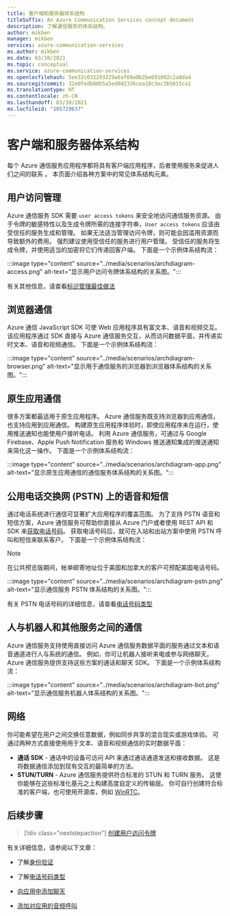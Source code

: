 ```yaml
---
title: 客户端和服务器体系结构
titleSuffix: An Azure Communication Services concept document
description: 了解通信服务的体系结构。
author: mikben
manager: mikben
services: azure-communication-services
ms.author: mikben
ms.date: 03/10/2021
ms.topic: conceptual
ms.service: azure-communication-services
ms.openlocfilehash: 5ee33c032293329a6af69a0b2be691092c2a8da4
ms.sourcegitcommit: 32e0fedb80b5a5ed0d2336cea18c3ec3b5015ca1
ms.translationtype: HT
ms.contentlocale: zh-CN
ms.lasthandoff: 03/30/2021
ms.locfileid: "105729637"
---
```

# <a name="client-and-server-architecture"></a>客户端和服务器体系结构

每个 Azure 通信服务应用程序都将具有客户端应用程序，后者使用服务来促进人们之间的联系 。 本页面介绍各种方案中的常见体系结构元素。

## <a name="user-access-management"></a>用户访问管理

Azure 通信服务 SDK 需要 `user access tokens` 来安全地访问通信服务资源。 由于令牌的敏感特性以及生成令牌所需的连接字符串，`User access tokens` 应该由受信任的服务生成和管理。 如果无法适当管理访问令牌，则可能会因滥用资源而导致额外的费用。 强烈建议使用受信任的服务进行用户管理。 受信任的服务将生成令牌，并使用适当的加密将它们传递回客户端。 下面是一个示例体系结构流：

:::image type="content" source="../media/scenarios/archdiagram-access.png" alt-text="显示用户访问令牌体系结构的关系图。":::

有关其他信息，请查看[标识管理最佳做法](../../security/fundamentals/identity-management-best-practices.md)

## <a name="browser-communication"></a>浏览器通信

Azure 通信 JavaScript SDK 可使 Web 应用程序具有富文本、语音和视频交互。 该应用程序通过 SDK 直接与 Azure 通信服务交互，从而访问数据平面，并传递实时文本、语音和视频通信。 下面是一个示例体系结构流：

:::image type="content" source="../media/scenarios/archdiagram-browser.png" alt-text="显示用于通信服务的浏览器到浏览器体系结构的关系图。":::

## <a name="native-app-communication"></a>原生应用通信

很多方案都最适用于原生应用程序。 Azure 通信服务既支持浏览器到应用通信，也支持应用到应用通信。  构建原生应用程序体验时，即使应用程序未在运行，使用推送通知也能使用户接听电话。 利用 Azure 通信服务，可通过与 Google Firebase、Apple Push Notification 服务和 Windows 推送通知集成的推送通知来简化这一操作。 下面是一个示例体系结构流：

:::image type="content" source="../media/scenarios/archdiagram-app.png" alt-text="显示原生应用通信的通信服务体系结构的关系图。":::

## <a name="voice-and-sms-over-the-public-switched-telephony-network-pstn"></a>公用电话交换网 (PSTN) 上的语音和短信

通过电话系统进行通信可显著扩大应用程序的覆盖范围。 为了支持 PSTN 语音和短信方案，Azure 通信服务可帮助你直接从 Azure 门户或者使用 REST API 和 SDK 来[获取电话号码](../quickstarts/telephony-sms/get-phone-number.md)。 获取电话号码后，就可在入站和出站方案中使用 PSTN 呼叫和短信来联系客户。 下面是一个示例体系结构流：

> [!Note]
> 在公共预览版期间，帐单邮寄地址位于美国和加拿大的客户可预配美国电话号码。

:::image type="content" source="../media/scenarios/archdiagram-pstn.png" alt-text="显示通信服务 PSTN 体系结构的关系图。":::

有关 PSTN 电话号码的详细信息，请查看[电话号码类型](../concepts/telephony-sms/plan-solution.md)

## <a name="humans-communicating-with-bots-and-other-services"></a>人与机器人和其他服务之间的通信

Azure 通信服务支持使用直接访问 Azure 通信服务数据平面的服务通过文本和语音通道进行人与系统的通信。 例如，你可让机器人接听来电或参与网络聊天。 Azure 通信服务提供支持这些方案的通话和聊天 SDK。 下面是一个示例体系结构流：

:::image type="content" source="../media/scenarios/archdiagram-bot.png" alt-text="显示通信服务机器人体系结构的关系图。":::

## <a name="networking"></a>网络

你可能希望在用户之间交换任意数据，例如同步共享的混合现实或游戏体验。 可通过两种方式直接使用用于文本、语音和视频通信的实时数据平面：

- **通话 SDK** - 通话中的设备可访问 API 来通过通话通道发送和接收数据。 这是将数据通信添加到现有交互的最简单的方法。
- **STUN/TURN** - Azure 通信服务提供符合标准的 STUN 和 TURN 服务。 这使你能够在这些标准化基元之上构建高度自定义的传输层。 你可自行创建符合标准的客户端，也可使用开源库，例如 [WinRTC](https://github.com/microsoft/winrtc)。

## <a name="next-steps"></a>后续步骤

> [!div class="nextstepaction"]
> [创建用户访问令牌](../quickstarts/access-tokens.md)

有关详细信息，请参阅以下文章：

- 了解[身份验证](../concepts/authentication.md)
- 了解[电话号码类型](../concepts/telephony-sms/plan-solution.md)

- [向应用中添加聊天](../quickstarts/chat/get-started.md)
- [添加对应用的音频呼叫](../quickstarts/voice-video-calling/getting-started-with-calling.md)
